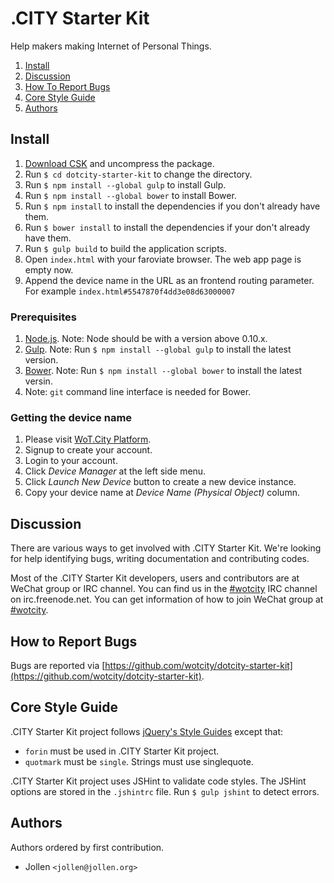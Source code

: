 # .CITY Starter Kit

Help makers making Internet of Personal Things.

1. [Install](#install)
2. [Discussion](#discussion)
3. [How To Report Bugs](#how-to-report-bugs)
4. [Core Style Guide](#core-style-guide)
5. [Authors](#authors)

## Install

1. [Download CSK](https://github.com/wotcity/dotcity-starter-kit/releases) and uncompress the package.
2. Run `$ cd dotcity-starter-kit` to change the directory.
3. Run `$ npm install --global gulp` to install Gulp.
4. Run `$ npm install --global bower` to install Bower.
5. Run `$ npm install` to install the dependencies if you don't already have them.
6. Run `$ bower install` to install the dependencies if your don't already have them.
7. Run `$ gulp build` to build the application scripts.
8. Open `index.html` with your faroviate browser. The web app page is empty now.
9. Append the device name in the URL as an frontend routing parameter. For example `index.html#5547870f4dd3e08d63000007`

### Prerequisites

1. [Node.js](https://nodejs.org). Note: Node should be with a version above 0.10.x.
2. [Gulp](http://gulpjs.com). Note: Run `$ npm install --global gulp` to install the latest version.
3. [Bower](http://bower.io). Note: Run `$ npm install --global bower` to install the latest versin.
4. Note: `git` command line interface is needed for Bower.

### Getting the device name

1. Please visit [WoT.City Platform](http://wotcity.com).
2. Signup to create your account.
3. Login to your account.
4. Click *Device Manager* at the left side menu.
5. Click *Launch New Device* button to create a new device instance.
6. Copy your device name at *Device Name (Physical Object)* column.

## Discussion

There are various ways to get involved with .CITY Starter Kit. We're looking for help identifying bugs, writing documentation and contributing codes.

Most of the .CITY Starter Kit developers, users and contributors are at WeChat group or IRC channel. You can find us in the [#wotcity](http://webchat.freenode.net/?channels=wotcity) IRC channel on irc.freenode.net. You can get information of how to join WeChat group at [#wotcity](http://webchat.freenode.net/?channels=wotcity).

## How to Report Bugs

Bugs are reported via [https://github.com/wotcity/dotcity-starter-kit](https://github.com/wotcity/dotcity-starter-kit).

## Core Style Guide

.CITY Starter Kit project follows [jQuery's Style Guides](http://contribute.jquery.org/style-guide/) except that:

* `forin` must be used in .CITY Starter Kit project.
* `quotmark` must be `single`. Strings must use singlequote.

.CITY Starter Kit project uses JSHint to validate code styles. The JSHint options are stored in the `.jshintrc` file. Run `$ gulp jshint` to detect errors.

## Authors

Authors ordered by first contribution.

- Jollen `<jollen@jollen.org>`
